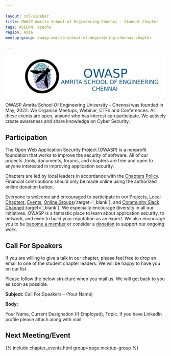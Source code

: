 ```yaml
---

layout: col-sidebar
title: OWASP Amrita School of Engineering-Chennai - Student Chapter
tags: ASECHN, asechn
region: Asia
meetup-group: owasp-amrita-school-of-engineering-chennai-chapter

---
```

![Amrita logo](assets/images/logo/OWASPAmrita.png)

OWASP Amrita School Of Engineering University - Chennai was founded in May, 2022. We Organise Meetups, Webinar, CTFs and Conferences. All these events are open, anyone who has interest can participate. We actively create awareness and share knowledge on Cyber Security.   

## Participation
The Open Web Application Security Project (OWASP) is a nonprofit foundation that works to improve the security of software. All of our projects ,tools, documents, forums, and chapters are free and open to anyone interested in improving application security. 

Chapters are led by local leaders in accordance with the [Chapters Policy](/www-policy/operational/chapters). Financial contributions should only be made online using the authorized online donation button. 

Everyone is welcome and encouraged to participate in our [Projects](/projects/), [Local Chapters](/chapters/), [Events](/events/), [Online Groups](https://groups.google.com/a/owasp.com/){:target='_blank'}, and [Community Slack Channel](https://owasp.slack.com/){:target='_blank'}. We especially encourage diversity in all our initiatives. OWASP is a fantastic place to learn about application security, to network, and even to build your reputation as an expert. We also encourage you to be [become a member](/membership/) or consider a [donation](/donate/) to support our ongoing work.

## Call For Speakers

If you are willing to give a talk in our chapter, please feel free to drop an email to one of the student chapter leaders. We will be happy to have you on our list.

Please follow the below structure when you mail us. We will get back to you as soon as possible. 

<b> Subject: </b> Call For Speakers - (Your Name)

<b> Body: </b>

Your Name, Current Designation (If Employed), Topic. If you have LinkedIn profile please attach along with mail 


Next Meeting/Event <!-- You should keep this section as it will populate your meetup events -->
---------------------
{% include chapter_events.html group=page.meetup-group %}

